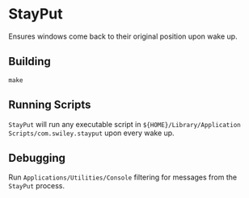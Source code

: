 # StayPut
Ensures windows come back to their original position upon wake up.

## Building
```Shell Script
make
```

## Running Scripts
`StayPut` will run any executable script in `${HOME}/Library/Application Scripts/com.swiley.stayput` upon every wake up.

## Debugging
Run `Applications/Utilities/Console` filtering for messages from the `StayPut` process.
